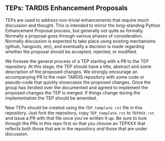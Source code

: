 TEPs: TARDIS Enhancement Proposals
----------------------------------

TEPs are used to address non-trivial enhancements that require much discussion
and thought. This is intended to mirror the long-standing Python Enhancement
Proposal process, but generally not quite as formally. Normally a proposal goes
through various phases of consideration. Normally discussion is expected to
take place using existing mechanisms (github, hangouts, etc), and
eventually a decision is made regarding whether the proposal should be
accepted, rejected, or modified.

We foresee the general process of a TEP starting with a PR to the TEP repository.
At this stage, the TEP should have a title, abstract and some description of the
proposed changes. We strongly encourage an accompanying PR to the main TARDIS
repository with some code or pseudo-code that quickly showcases the proposed changes. Once the group has iterated over the documented and agreed to implement
the proposed changes the TEP is merged. If things change during the implementation the TEP should be amended.

New TEPs should be created using the ``TEP_template.rst`` file in this repository.
Just fork the repository, copy ``TEP_template.rst`` to ``TEPXXX.rst`` and issue a
PR with that file once you've written it up.  Be sure to look through the PRs in
this repo first so that you choose an TEPXXX that reflects both those that are in
the repository *and* those that are under discussion.
